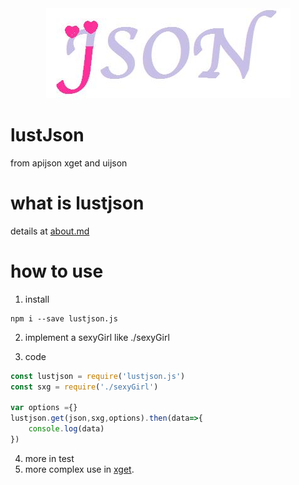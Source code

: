 <div align=center><img src="https://raw.githubusercontent.com/aceunlonely/lustJson/master/docs/lustjson.jpg"/></div>

# lustJson
from apijson  xget and uijson

#  what is lustjson
details at [about.md](https://github.com/aceunlonely/lustJson/blob/master/docs/about.md "about")

# how to use
1. install
```shell
npm i --save lustjson.js
```
2. implement a sexyGirl
like ./sexyGirl

3. code
```js
const lustjson = require('lustjson.js')
const sxg = require('./sexyGirl')

var options ={}
lustjson.get(json,sxg,options).then(data=>{
    console.log(data)
})

```
4. more in test  
5. more complex use in [xget](https://github.com/aceunlonely/xget.git "xget"). 
